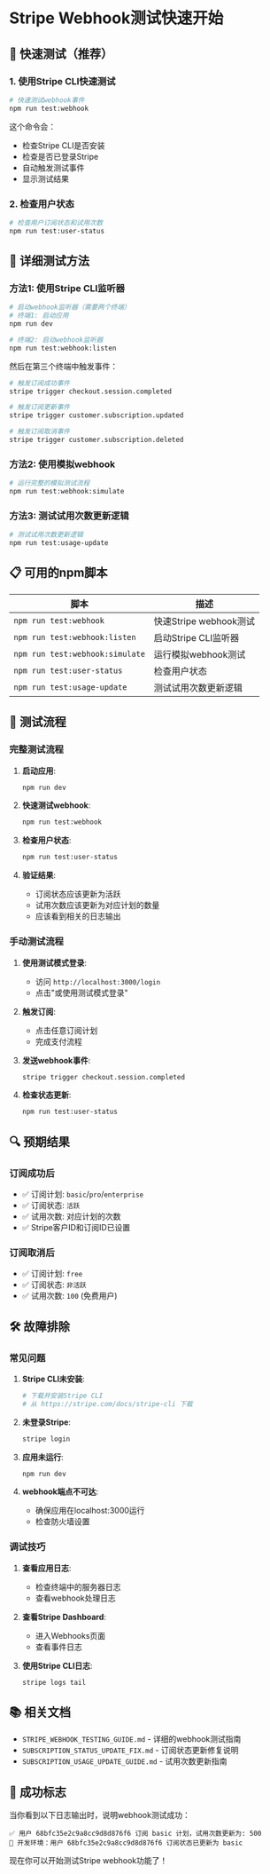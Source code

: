 # Stripe Webhook测试快速开始

## 🚀 快速测试（推荐）

### 1. 使用Stripe CLI快速测试

```bash
# 快速测试webhook事件
npm run test:webhook
```

这个命令会：
- 检查Stripe CLI是否安装
- 检查是否已登录Stripe
- 自动触发测试事件
- 显示测试结果

### 2. 检查用户状态

```bash
# 检查用户订阅状态和试用次数
npm run test:user-status
```

## 🔧 详细测试方法

### 方法1: 使用Stripe CLI监听器

```bash
# 启动webhook监听器（需要两个终端）
# 终端1: 启动应用
npm run dev

# 终端2: 启动webhook监听器
npm run test:webhook:listen
```

然后在第三个终端中触发事件：
```bash
# 触发订阅成功事件
stripe trigger checkout.session.completed

# 触发订阅更新事件
stripe trigger customer.subscription.updated

# 触发订阅取消事件
stripe trigger customer.subscription.deleted
```

### 方法2: 使用模拟webhook

```bash
# 运行完整的模拟测试流程
npm run test:webhook:simulate
```

### 方法3: 测试试用次数更新逻辑

```bash
# 测试试用次数更新逻辑
npm run test:usage-update
```

## 📋 可用的npm脚本

| 脚本 | 描述 |
|------|------|
| `npm run test:webhook` | 快速Stripe webhook测试 |
| `npm run test:webhook:listen` | 启动Stripe CLI监听器 |
| `npm run test:webhook:simulate` | 运行模拟webhook测试 |
| `npm run test:user-status` | 检查用户状态 |
| `npm run test:usage-update` | 测试试用次数更新逻辑 |

## 🎯 测试流程

### 完整测试流程

1. **启动应用**:
   ```bash
   npm run dev
   ```

2. **快速测试webhook**:
   ```bash
   npm run test:webhook
   ```

3. **检查用户状态**:
   ```bash
   npm run test:user-status
   ```

4. **验证结果**:
   - 订阅状态应该更新为活跃
   - 试用次数应该更新为对应计划的数量
   - 应该看到相关的日志输出

### 手动测试流程

1. **使用测试模式登录**:
   - 访问 `http://localhost:3000/login`
   - 点击"或使用测试模式登录"

2. **触发订阅**:
   - 点击任意订阅计划
   - 完成支付流程

3. **发送webhook事件**:
   ```bash
   stripe trigger checkout.session.completed
   ```

4. **检查状态更新**:
   ```bash
   npm run test:user-status
   ```

## 🔍 预期结果

### 订阅成功后
- ✅ 订阅计划: `basic`/`pro`/`enterprise`
- ✅ 订阅状态: `活跃`
- ✅ 试用次数: 对应计划的次数
- ✅ Stripe客户ID和订阅ID已设置

### 订阅取消后
- ✅ 订阅计划: `free`
- ✅ 订阅状态: `非活跃`
- ✅ 试用次数: `100` (免费用户)

## 🛠️ 故障排除

### 常见问题

1. **Stripe CLI未安装**:
   ```bash
   # 下载并安装Stripe CLI
   # 从 https://stripe.com/docs/stripe-cli 下载
   ```

2. **未登录Stripe**:
   ```bash
   stripe login
   ```

3. **应用未运行**:
   ```bash
   npm run dev
   ```

4. **webhook端点不可达**:
   - 确保应用在localhost:3000运行
   - 检查防火墙设置

### 调试技巧

1. **查看应用日志**:
   - 检查终端中的服务器日志
   - 查看webhook处理日志

2. **查看Stripe Dashboard**:
   - 进入Webhooks页面
   - 查看事件日志

3. **使用Stripe CLI日志**:
   ```bash
   stripe logs tail
   ```

## 📚 相关文档

- `STRIPE_WEBHOOK_TESTING_GUIDE.md` - 详细的webhook测试指南
- `SUBSCRIPTION_STATUS_UPDATE_FIX.md` - 订阅状态更新修复说明
- `SUBSCRIPTION_USAGE_UPDATE_GUIDE.md` - 试用次数更新指南

## 🎉 成功标志

当你看到以下日志输出时，说明webhook测试成功：

```
✅ 用户 68bfc35e2c9a8cc9d8d876f6 订阅 basic 计划，试用次数更新为: 500
🎉 开发环境：用户 68bfc35e2c9a8cc9d8d876f6 订阅状态已更新为 basic
```

现在你可以开始测试Stripe webhook功能了！

